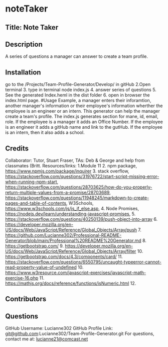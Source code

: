 # noteTaker
## Title: Note Taker

## Description
A series of questions a manager can answer to create a team profile.

## Installation
go to the /Projects/Team-Profile-Generator/Develop/ in gitHub 2.Open terminal 3. type in terminal node index.js 4. answer series of questions 5. See the generated Index.heml in the dist folder 6. open in browser the index.html page. #Usage Example, a manager enters their inforamtion, another manager's information or their employee's information wherther the employee is an engineer or an intern. This generator can help the manager create a team's profile. The index.js generates section for mane, id, email, role. If the employee is a manager it adds an Office Number. If the employee is an engineer it adds a gitHub name and link to the gutHub. If the employee is an intern, then it also adds a school.

## Credits
Collaborator: Tutor, Stuart Fraser, TAs: Deb & George and help from classmates (Britt. Resources/links: 1.Module 11 2. npm package, https://www.npmjs.com/package/inquirer 3. stack overflow, https://stackoverflow.com/questions/31976722/start-script-missing-error-when-running-npm-start, https://stackoverflow.com/questions/28703625/how-do-you-properly-return-multiple-values-from-a-promise/28703689, https://stackoverflow.com/questions/11948245/markdown-to-create-pages-and-table-of-contents, W3Schools, https://www.w3schools.com/js/js_if_else.asp, 4. Node Promises, https://nodejs.dev/learn/understanding-javascript-promises, 5. https://stackoverflow.com/questions/40250139/push-object-into-array 6. https://developer.mozilla.org/en-US/docs/Web/JavaScript/Reference/Global_Objects/Array/push 7. https://github.com/Lucianne302/Professional-README-Generator/blob/main/Professional%20README%20Generator.md 8. https://getbootstrap.com/ 9. https://developer.mozilla.org/en-US/docs/Web/JavaScript/Reference/Global_Objects/Array/filter 10. https://getbootstrap.com/docs/4.3/components/card/ 11. https://stackoverflow.com/questions/6550795/uncaught-typeerror-cannot-read-property-value-of-undefined 10. https://www.w3resource.com/javascript-exercises/javascript-math-exercise-16.php 11. https://mathjs.org/docs/reference/functions/isNumeric.html 12.

## Contributors


## Questions
GitHub Username: Lucianne302 GitHub Profile Link: git@github.com:Lucianne302/Team-Profile-Generator.git For questions, contact me at: lucianne21@comcast.net